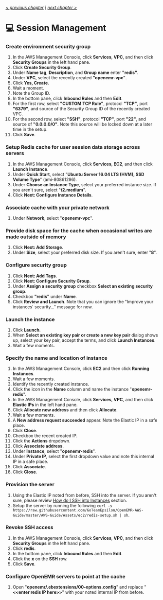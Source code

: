 _[< previous chapter](04-Database-System.md) | [next chapter >](06-Application-Servers.md)_

# 💻 Session Management

### Create environment security group

1. In the AWS Management Console, click **Services**, **VPC**, and then click **Security Groups** in the left hand pane.
2. Click **Create Security Group**.
3. Under **Name tag**, **Description**, and **Group name** enter **"redis"**.
4. Under **VPC**, select the recently created **"openemr-vpc"**.
5. Click **Yes, Create**.
6. Wait a moment.
7. Note the Group ID.
8. In the bottom pane, click **Inbound Rules** and then **Edit**.
9. For the first row, select **"CUSTOM TCP Rule"**, protocol **"TCP"**, port **"6379"**, and source of the Security Group ID of the recently created VPC.
10. For the second row, select **"SSH"**, protocol **"TCP"**, port **"22"**, and source of **"0.0.0.0/0"**. Note this source will be locked down at a later time in the setup.
11. Click **Save**.

### Setup Redis cache for user session data storage across servers

1. In the AWS Management Console, click **Services**, **EC2**, and then click **Launch Instance**.
2. Under **Quick Start**, select "**Ubuntu Server 16.04 LTS (HVM), SSD Volume Type**" (ami-80861296).
3. Under **Choose an Instance Type**, select your preferred instance size. If you aren't sure, select "**t2.medium**".
4. Click **Next: Configure Instance Details**.

### Associate cache with your private network

1. Under **Network**, select "**openemr-vpc**".

### Provide disk space for the cache when occasional writes are made outside of memory

1. Click **Next: Add Storage**.
2. Under **Size**, select your preferred disk size. If you aren't sure, enter "**8**".

### Configure security group

1. Click **Next: Add Tags**.
2. Click **Next: Configure Security Group**.
3. Under **Assign a security group** checkbox **Select an existing security group**.
4. Checkbox **"redis"** under **Name**.
5. Click **Review and Launch**. Note that you can ignore the "Improve your instances' security..." message for now.

### Launch the instance
1. Click **Launch**.
2. When **Select an existing key pair or create a new key pair** dialog shows up, select your key pair, accept the terms, and click **Launch Instances**.
3. Wait a few moments.

### Specify the name and location of instance

1. In the AWS Management Console, click **EC2** and then click **Running Instances**.
2. Wait a few moments.
3. Identify the recently created instance.
4. Click the icon in the **Name** column and name the instance "**openemr-redis**".
5. In the AWS Management Console, click **Services**, **VPC**, and then click **Elastic IPs** in the left hand pane.
6. Click **Allocate new address** and then click **Allocate**.
7. Wait a few moments.
8. A **New address request succeeded** appear. Note the Elastic IP in a safe place.
9. Click **Close**.
10. Checkbox the recent created IP.
11. Click the **Actions** dropdown.
12. Click **Associate address**.
13. Under **Instance**, select "**openemr-redis**".
14. Under **Private IP**, select the first dropdown value and note this internal IP in a safe place.
15. Click **Associate**.
16. Click **Close**.

### Provision the server

1. Using the Elastic IP noted from before, SSH into the server. If you aren't sure, please review [How do I SSH into Instances](../Chapters/08-Administration.md#how-do-i-ssh-into-instances) section.
2. Setup the server by running the following `curl -s https://raw.githubusercontent.com/GoTeamEpsilon/OpenEMR-AWS-Guide/master/AWS-Guide/Assets/ec2/redis-setup.sh | sh`.

### Revoke SSH access

1. In the AWS Management Console, click **Services**, **VPC**, and then click **Security Groups** in the left hand pane.
2. Click **redis**.
3. In the bottom pane, click **Inbound Rules** and then **Edit**.
4. Click the **x** on the **SSH** row.
5. Click **Save**.

### Configure OpenEMR servers to point at the cache

1. Open "**openemr/.ebextensions/00-options.config**" and replace "**&lt;&lt;enter redis IP here&gt;&gt;**" with your noted internal IP from before.

